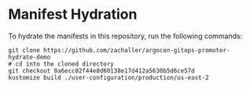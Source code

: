 # Manifest Hydration

To hydrate the manifests in this repository, run the following commands:

```shell
git clone https://github.com/zachaller/argocon-gitops-promoter-hydrate-demo
# cd into the cloned directory
git checkout 0a6ecc02f44e8d60138e17d412a5630b5d6ce57d
kustomize build ./user-configuration/production/us-east-2
```
